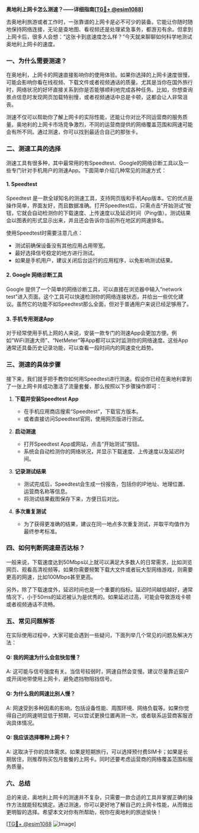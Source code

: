 **奥地利上网卡怎么测速？——详细指南[[TG💪+ @esim1088](https://t.me/s/esim1088)]**

去奥地利旅游或者工作时，一张靠谱的上网卡是必不可少的装备。它能让你随时随地保持网络连接，无论是查地图、看视频还是处理紧急事务，都游刃有余。但拿到上网卡后，很多人会想：“这张卡到底速度怎么样？”今天就来聊聊如何科学地测试奥地利上网卡的速度。

### **一、为什么需要测速？**

在奥地利，上网卡的网速直接影响你的使用体验。如果你选择的上网卡速度很慢，可能会影响你看在线视频、下载文件或者视频通话的质量。尤其是当你在国外旅行时，网络状况的好坏直接关系到你是否能够顺利地完成各种任务。比如，你想查询景点信息时发现网页加载特别慢，或者视频通话中总是卡顿，这都会让人非常沮丧。

测速不仅可以帮助你了解上网卡的实际性能，还能让你对比不同运营商的服务质量。奥地利的上网卡市场竞争激烈，不同的运营商提供的网络覆盖范围和网速可能会有所不同。通过测速，你可以找到最适合自己的那张卡。

### **二、测速工具的选择**

测速工具有很多种，其中最常用的有Speedtest、Google的网络诊断工具以及一些专门针对手机用户的测速App。下面简单介绍几种常见的测速方式：

#### **1. Speedtest**
Speedtest 是一款全球知名的测速工具，支持网页版和手机App版本。它的优点是操作简单，界面友好，而且数据准确。打开Speedtest后，只需点击“开始测试”按钮，它就会自动检测你的下载速度、上传速度以及延迟时间（Ping值）。测试结果会以图表的形式显示出来，并且还会告诉你当前所在地区的网速排名。

使用Speedtest时需要注意几点：
- 测试前确保设备没有其他应用占用带宽。
- 最好选择信号稳定的地方进行测试。
- 如果是手机用户，建议关闭后台运行的应用程序，以免影响测试结果。

#### **2. Google 网络诊断工具**
Google 提供了一个简单的网络诊断工具，可以直接在浏览器中输入“network test”进入页面。这个工具可以快速检测你的网络连接状态，并给出一些优化建议。虽然它的功能不如Speedtest那么全面，但对于普通用户来说已经足够用了。

#### **3. 手机专用测速App**
对于经常使用手机上网的人来说，安装一款专门的测速App会更加方便。例如“WiFi测速大师”、“NetMeter”等App都可以实时监测你的网络速度。这些App通常还具备历史记录功能，可以查看一段时间内的网速变化趋势。

### **三、测速的具体步骤**

接下来，我们就手把手教你如何用Speedtest进行测速。假设你已经在奥地利拿到了一张上网卡并成功激活了流量套餐，那么按照以下步骤操作即可：

1. **下载并安装Speedtest App**
   - 在手机应用商店搜索“Speedtest”，下载官方版本。
   - 或者直接访问Speedtest官网，使用网页版进行测试。

2. **启动测速**
   - 打开Speedtest App或网站，点击“开始测试”按钮。
   - 系统会自动检测你的网络状况，并显示下载速度、上传速度以及延迟时间。

3. **记录测试结果**
   - 测试完成后，Speedtest会生成一份报告，包括你的IP地址、地理位置、运营商名称等信息。
   - 将测试结果截图保存下来，方便日后对比。

4. **多次重复测试**
   - 为了获得更准确的结果，建议在同一地点多次重复测试，并取平均值作为最终参考标准。

### **四、如何判断网速是否达标？**

一般来说，下载速度达到50Mbps以上就可以满足大多数人的日常需求，比如浏览网页、观看高清视频等。如果你需要频繁下载大文件或者玩大型网络游戏，则需要更高的网速，比如100Mbps甚至更高。

另外，除了下载速度外，延迟时间也是一个重要的指标。延迟时间越低越好，通常情况下，小于50ms的延迟被认为是优秀的。如果延迟过高，可能会导致游戏卡顿或者视频通话不流畅。

### **五、常见问题解答**

在实际使用过程中，大家可能会遇到一些疑问，下面列举几个常见的问题及解决方法：

#### **Q: 我的网速为什么会忽快忽慢？**
A: 这可能与信号强度有关。当信号较弱时，网速自然会变慢。建议尽量靠近窗户或开阔地带使用上网卡，避免遮挡物阻挡信号。

#### **Q: 为什么我的网速比别人慢？**
A: 网速受到多种因素的影响，包括设备性能、周围环境、网络负载等。如果你觉得自己的网速明显低于预期，可以尝试更换位置再测一次，或者联系运营商客服咨询具体情况。

#### **Q: 我应该选择哪种上网卡？**
A: 这取决于你的具体需求。如果是短期旅行，可以选择预付费SIM卡；如果是长期居住，则推荐购买包月套餐的上网卡。同时还要考虑运营商的网络覆盖范围和服务质量。

### **六、总结**

总的来说，奥地利上网卡的测速并不复杂，只需要一款合适的工具并掌握正确的操作方法就能轻松搞定。通过测速，你可以更好地了解自己的上网卡性能，从而做出更明智的选择。希望本文对你有所帮助，祝你在奥地利的旅途愉快！

[[TG💪+ @esim1088](https://t.me/s/esim1088) ![Image](https://i.postimg.cc/4NQfJmqS/Snipaste-2025-05-13-00-14-12.png)]